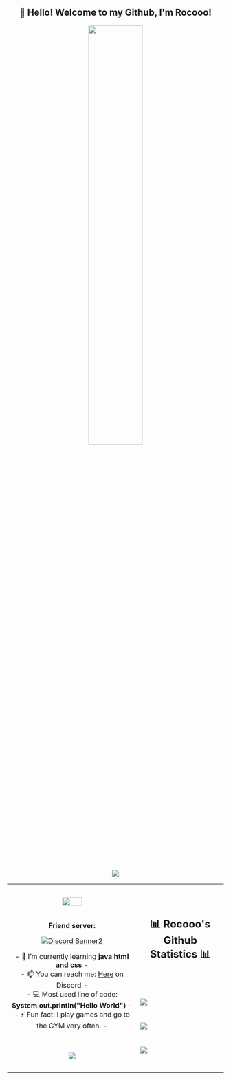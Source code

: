 <h2 align="center">👋 Hello! Welcome to my Github, I'm Rocooo!</h2>
<p align="center"><img src="https://lucknowgraphics.com/wp-content/uploads/2020/09/web-development-in-Lucknow-994x1024.png" width="50%"></p>
<p align="center"> 
  <img src="https://profile-counter.glitch.me/Rocooo/count.svg" />
</p>
<table align="center">
   <tr>
      <td>
         <p align="center">    
         <img align="center" src="https://i.imgur.com/jfz4A3h.png" width="40%"/></a><br/>
    <br>
      <p align="center"><b>Friend server:</b></p>
            <p align="center"><a href="https://discord.gg/KV3x52NNfZ"><img src="https://discordapp.com/api/guilds/888477617970348122/widget.png?style=banner2" alt="Discord Banner2"/></a></p>
         <p align="center">- 🔭 I’m currently learning <strong>java html and css</strong> -
         <br/>
         - 📫 You can reach me: <a href="https://discord.com/users/739418931051102239">Here</a> on Discord -
         <br/>
         - 💻 Most used line of code: <b>System.out.println("Hello World")</b> -
         <br/>
         - ⚡ Fun fact: I play games and go to the GYM very often. -
            <br/></p>
      <br/>
         <p align="center">                     
             <img align="center" src="https://github-readme-stats.vercel.app/api/top-langs/?username=Rocooo&theme=radical&hide_border=true" />
         </p>  
      </td>
      <td>
      <br/><br/>
      <h2 align="center">📊 Rocooo's Github Statistics 📊 </h2>   
         <br/><br/><br/>
         <img align="center" src="http://github-readme-streak-stats.herokuapp.com?user=Rocooo&theme=radical&hide_border=true" />   
         <br/><br/><br/>
         <img align="center" src="https://github-readme-stats-taupe-two.vercel.app/api/wakatime?username=Rocooo&hide_title=true&hide_border=true&theme=radical&langs_count=5&layout=compact&v=2.png"/><br/><br/><br/>
         <img align="center" src="https://github-readme-stats.vercel.app/api?username=Rocooo&theme=radical&show_icons=true&hide_border=true" />
         <br/><br/><br/>         
      </td>
   </tr>
</table>
